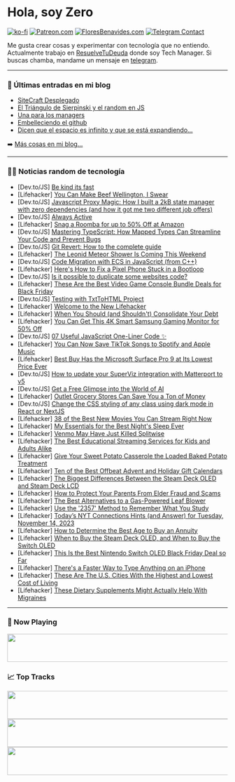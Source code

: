 # Hola, soy Zero

[![ko-fi](https://ko-fi.com/img/githubbutton_sm.svg)](https://ko-fi.com/J3J4N0LUK)
[![Patreon.com](https://img.shields.io/endpoint.svg?url=https%3A%2F%2Fshieldsio-patreon.vercel.app%2Fapi%3Fusername%3Dzerodragon%26type%3Dpatrons&style=for-the-badge)](https://patreon.com/zerodragon)
[![FloresBenavides.com](https://img.shields.io/website?down_message=oops&label=MiBlog&style=for-the-badge&up_message=online&url=https%3A%2F%2Ffloresbenavides.com)](https://floresbenavides.com)
[![Telegram Contact](https://img.shields.io/badge/escr%C3%ADbeme-ZeroDragon-%2326A5E4?style=for-the-badge&logo=telegram)](https://t.me/zerodragon)

Me gusta crear cosas y experimentar con tecnología que no entiendo.
Actualmente trabajo en [ResuelveTuDeuda](http://github.com/resuelve) donde soy Tech Manager.
Si buscas chamba, mandame un mensaje en [telegram](https://t.me/zerodragon).

---

### 📕 Últimas entradas en mi blog
<!-- BLOG-POST-LIST:START -->
- [SiteCraft Desplegado](https://floresbenavides.com/sitecraft-desplegado/)
- [El Triángulo de Sierpinski y el random en JS](https://floresbenavides.com/el-triangulo-de-sierpinski-y-el-random-en-js/)
- [Una para los managers](https://floresbenavides.com/una-para-los-managers/)
- [Embelleciendo el github](https://floresbenavides.com/embelleciendo-el-github/)
- [Dicen que el espacio es infinito y que se está expandiendo…](https://floresbenavides.com/dicen-que-el-espacio-es-infinito-y-que-se-esta-expandiendo/)
<!-- BLOG-POST-LIST:END -->

➡️ [Más cosas en mi blog...](https://floresbenavides.com)

---

### 👨‍💻 Noticias random de tecnología
<!-- TECH-POSTS:START -->
- [Dev.to/JS] [Be kind its fast](https://dev.to/eloi162/be-kind-its-fast-198j)
- [Lifehacker] [You Can Make Beef Wellington, I Swear](https://lifehacker.com/food-drink/beef-wellington-recipe)
- [Dev.to/JS] [Javascript Proxy Magic: How I built a 2kB state manager with zero dependencies &lpar;and how it got me two different job offers&rpar;](https://dev.to/lnahrf/javascript-proxy-magic-how-i-built-a-2kb-state-manager-with-zero-dependencies-and-how-it-got-me-2-different-job-offers-55ad)
- [Dev.to/JS] [Always Active](https://dev.to/danielmax/always-active-4ph0)
- [Lifehacker] [Snag a Roomba for up to 50% Off at Amazon](https://lifehacker.com/home/roomba-sales-black-friday)
- [Dev.to/JS] [Mastering TypeScript: How Mapped Types Can Streamline Your Code and Prevent Bugs](https://dev.to/maciejwiatr/mastering-typescript-how-mapped-types-can-streamline-your-code-and-prevent-bugs-47m6)
- [Dev.to/JS] [Git Revert: How to the complete guide](https://dev.to/alakkadshaw/git-revert-how-to-the-complete-guide-nd)
- [Lifehacker] [The Leonid Meteor Shower Is Coming This Weekend](https://lifehacker.com/science/leonid-showers-viewing)
- [Dev.to/JS] [Code Migration with ECS in JavaScript &lpar;from C++&rpar;](https://dev.to/slobodan4nista/code-migration-with-ecs-in-javascript-from-c-5e4d)
- [Lifehacker] [Here&#39;s How to Fix a Pixel Phone Stuck in a Bootloop](https://lifehacker.com/tech/pixel-phone-bootloop-fix)
- [Dev.to/JS] [Is it possible to duplicate some websites code?](https://dev.to/martinoklapez/is-it-possible-to-duplicate-some-websites-code-2k3c)
- [Lifehacker] [These Are the Best Video Game Console Bundle Deals for Black Friday](https://lifehacker.com/entertainment/best-video-game-console-deals-for-black-friday)
- [Dev.to/JS] [Testing with TxtToHTML Project](https://dev.to/bhmistry/testing-with-txttohtml-project-lam)
- [Lifehacker] [Welcome to the New Lifehacker](https://lifehacker.com/work/welcome-to-the-new-lifehacker)
- [Lifehacker] [When You Should &lpar;and Shouldn&#39;t&rpar; Consolidate Your Debt](https://lifehacker.com/money/the-pros-and-cons-of-debt-consolidation)
- [Lifehacker] [You Can Get This 4K Smart Samsung Gaming Monitor for 50% Off](https://lifehacker.com/you-can-get-this-4k-smart-samsung-gaming-monitor-for-50-1850929682)
- [Dev.to/JS] [07 Useful JavaScript One-Liner Code ✨](https://dev.to/todayscode14/07-useful-javascript-one-liner-code-jij)
- [Lifehacker] [You Can Now Save TikTok Songs to Spotify and Apple Music](https://lifehacker.com/tech/how-to-save-songs-from-tiktok-spotify-apple-music)
- [Lifehacker] [Best Buy Has the Microsoft Surface Pro 9 at Its Lowest Price Ever](https://lifehacker.com/tech/best-buy-surface-pro-9-black-friday-deal)
- [Dev.to/JS] [How to update your SuperViz integration with Matterport to v5](https://dev.to/superviz/how-to-update-your-superviz-integration-with-matterport-to-v5-5b2h)
- [Dev.to/JS] [Get a Free Glimpse into the World of AI](https://dev.to/soma9khan/get-a-free-glimpse-into-the-world-of-ai-ogg)
- [Lifehacker] [Outlet Grocery Stores Can Save You a Ton of Money](https://lifehacker.com/money/why-shop-outlet-grocery-stores)
- [Dev.to/JS] [Change the CSS styling of any class using dark mode in React or NextJS](https://dev.to/sufian/change-the-css-styling-of-any-class-using-dark-mode-in-react-or-nextjs-414d)
- [Lifehacker] [38 of the Best New Movies You Can Stream Right Now](https://lifehacker.com/best-new-movies-streaming-now)
- [Lifehacker] [My Essentials for the Best Night&#39;s Sleep Ever](https://lifehacker.com/home/best-sleep-essentials)
- [Lifehacker] [Venmo May Have Just Killed Splitwise](https://lifehacker.com/tech/venmo-killed-splitwise)
- [Lifehacker] [The Best Educational Streaming Services for Kids and Adults Alike](https://lifehacker.com/best-educational-streaming-services)
- [Lifehacker] [Give Your Sweet Potato Casserole the Loaded Baked Potato Treatment](https://lifehacker.com/food-drink/loaded-sweet-potato-casserole-recipe)
- [Lifehacker] [Ten of the Best Offbeat Advent and Holiday Gift Calendars](https://lifehacker.com/money/unique-advent-holiday-calendars)
- [Lifehacker] [The Biggest Differences Between the Steam Deck OLED and Steam Deck LCD](https://lifehacker.com/tech/steam-deck-oled-vs-steam-deck-lcd)
- [Lifehacker] [How to Protect Your Parents From Elder Fraud and Scams](https://lifehacker.com/family/protect-parents-and-grandparents-from-elder-fraud)
- [Lifehacker] [The Best Alternatives to a Gas-Powered Leaf Blower](https://lifehacker.com/home/best-alternatives-to-gas-powered-leaf-blowers)
- [Lifehacker] [Use the &#39;2357&#39; Method to Remember What You Study](https://lifehacker.com/family/how-to-use-2357-study-method)
- [Lifehacker] [Today’s NYT Connections Hints &lpar;and Answer&rpar; for Tuesday, November 14, 2023](https://lifehacker.com/preview-today-s-nyt-connections-hints-and-answer-for-tuesday-1851012788)
- [Lifehacker] [How to Determine the Best Age to Buy an Annuity](https://lifehacker.com/money/best-age-to-buy-an-annuity)
- [Lifehacker] [When to Buy the Steam Deck OLED, and When to Buy the Switch OLED](https://lifehacker.com/tech/steam-deck-oled-vs-switch-oled)
- [Lifehacker] [This Is the Best Nintendo Switch OLED Black Friday Deal so Far](https://lifehacker.com/entertainment/best-nintendo-switch-oled-black-friday-deal)
- [Lifehacker] [There&#39;s a Faster Way to Type Anything on an iPhone](https://lifehacker.com/tech/fastest-way-to-type-on-iphone)
- [Lifehacker] [These Are The U.S. Cities With the Highest and Lowest Cost of Living](https://lifehacker.com/money/us-cities-with-highest-and-lowest-cost-of-living)
- [Lifehacker] [These Dietary Supplements Might Actually Help With Migraines](https://lifehacker.com/health/best-dietary-supplements-for-migraines)<!-- TECH-POSTS:END -->

---

### 🎵 Now Playing
<a href="https://spotify-now-playing-dun.vercel.app/now-playing?open"><img src="https://spotify-now-playing-dun.vercel.app/now-playing" width="540" height="64"></a>

### 📈 Top Tracks
<a href="https://spotify-now-playing-dun.vercel.app/top-tracks?i=1&open"><img src="https://spotify-now-playing-dun.vercel.app/top-tracks?i=1" width="540" height="64"></a>
<a href="https://spotify-now-playing-dun.vercel.app/top-tracks?i=2&open"><img src="https://spotify-now-playing-dun.vercel.app/top-tracks?i=2" width="540" height="64"></a>
<a href="https://spotify-now-playing-dun.vercel.app/top-tracks?i=3&open"><img src="https://spotify-now-playing-dun.vercel.app/top-tracks?i=3" width="540" height="64"></a>
